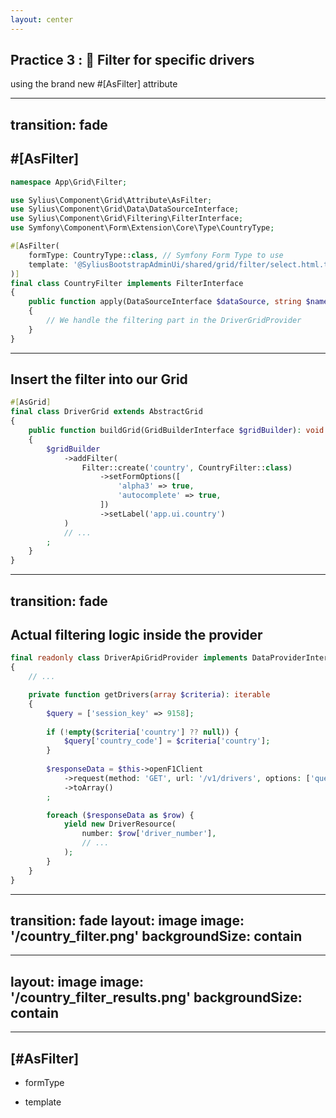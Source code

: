 ```yaml
---
layout: center
---
```


## Practice 3 : 🔎 Filter for specific drivers

using the brand new #[AsFilter] attribute

---
transition: fade
---


## #[AsFilter]
```php {all|8,3|9,6|10|12-18,5|all}
namespace App\Grid\Filter;

use Sylius\Component\Grid\Attribute\AsFilter;
use Sylius\Component\Grid\Data\DataSourceInterface;
use Sylius\Component\Grid\Filtering\FilterInterface;
use Symfony\Component\Form\Extension\Core\Type\CountryType;

#[AsFilter(
    formType: CountryType::class, // Symfony Form Type to use
    template: '@SyliusBootstrapAdminUi/shared/grid/filter/select.html.twig', // The Twig template
)]
final class CountryFilter implements FilterInterface
{
    public function apply(DataSourceInterface $dataSource, string $name, $data, array $options): void
    {
        // We handle the filtering part in the DriverGridProvider
    }
}
```

---

## Insert the filter into our Grid

```php {all|7,14|8-12|all}
#[AsGrid]
final class DriverGrid extends AbstractGrid
{
    public function buildGrid(GridBuilderInterface $gridBuilder): void
    {
        $gridBuilder
            ->addFilter(
                Filter::create('country', CountryFilter::class)
                    ->setFormOptions([
                        'alpha3' => true,
                        'autocomplete' => true,
                    ])
                    ->setLabel('app.ui.country')
            )
            // ...
        ;
    }
}

```

---
transition: fade
---

## Actual filtering logic inside the provider

```php {all|9-11|14|26|all}
final readonly class DriverApiGridProvider implements DataProviderInterface
{
    // ...

    private function getDrivers(array $criteria): iterable
    {
        $query = ['session_key' => 9158];
    
        if (!empty($criteria['country'] ?? null)) {
            $query['country_code'] = $criteria['country'];
        }
    
        $responseData = $this->openF1Client
            ->request(method: 'GET', url: '/v1/drivers', options: ['query' => $query])
            ->toArray()
        ;

        foreach ($responseData as $row) {
            yield new DriverResource(
                number: $row['driver_number'],
                // ...
            );
        }
    }
}
```

---
transition: fade
layout: image
image: '/country_filter.png'
backgroundSize: contain
---

---
layout: image
image: '/country_filter_results.png'
backgroundSize: contain
---

---

## [#AsFilter]


<v-clicks>

* formType 

* template

</v-clicks>

